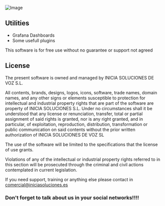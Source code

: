 ![Image](https://www.iniciasoluciones.es/wp-content/uploads/2019/04/Logo_Inicia_2018.png)

## Utilities

- Grafana Dashboards
- Some usefull plugins

This software is for free use without no guarantee or support not agreed

License
-----------

The present software is owned and managed by INICIA SOLUCIONES DE VOZ S.L.

All contents, brands, designs, logos, icons, software, trade names, domain names, and any other signs or elements susceptible to protection for intellectual and industrial property rights that are part of the software are property of INICIA SOLUCIONES S.L.
Under no circumstances shall it be understood that any license or renunciation, transfer, total or partial assignment of said rights is granted, nor is any right granted, and in particular, of exploitation, reproduction, distribution, transformation or public communication on said contents without the prior written authorization of INICIA SOLUCIONES DE VOZ SL

The use of the software will be limited to the specifications that the license of use grants.

Violations of any of the intellectual or industrial property rights referred to in this section will be prosecuted through the criminal and civil actions contemplated in current legislation.

If you need support, training or anything else please contact in comercial@iniciasoluciones.es


### Don't forget to talk about us in your social networks!!!!